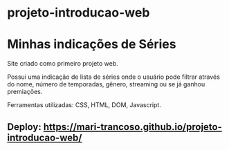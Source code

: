 # projeto-introducao-web

# Minhas indicações de Séries

Site criado como primeiro projeto web.

Possui uma indicação de lista de séries onde o usuário pode filtrar através do nome, número de temporadas, gênero, streaming ou se já ganhou premiações.

Ferramentas utilizadas: CSS, HTML, DOM, Javascript.

## Deploy: <https://mari-trancoso.github.io/projeto-introducao-web/>
